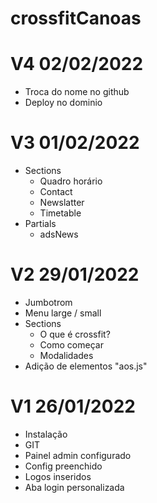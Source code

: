 # crossfitCanoas
# V4 02/02/2022
- Troca do nome no github
- Deploy no dominio
# V3 01/02/2022
- Sections 
    - Quadro horário
    - Contact
    - Newslatter
    - Timetable
- Partials
    - adsNews
# V2 29/01/2022
- Jumbotrom
- Menu large / small
- Sections 
    - O que é crossfit?
    - Como começar
    - Modalidades
- Adição de elementos "aos.js"
# V1 26/01/2022
- Instalação 
- GIT
- Painel admin configurado
- Config preenchido
- Logos inseridos
- Aba login personalizada